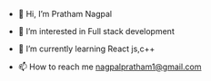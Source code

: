 - 👋 Hi, I’m Pratham Nagpal
- 👀 I’m interested in Full stack development
- 🌱 I’m currently learning React js,c++

- 📫 How to reach me nagpalpratham1@gmail.com


<!---
Pratham1854/Pratham1854 is a ✨ special ✨ repository because its `README.md` (this file) appears on your GitHub profile.
You can click the Preview link to take a look at your changes.
--->
